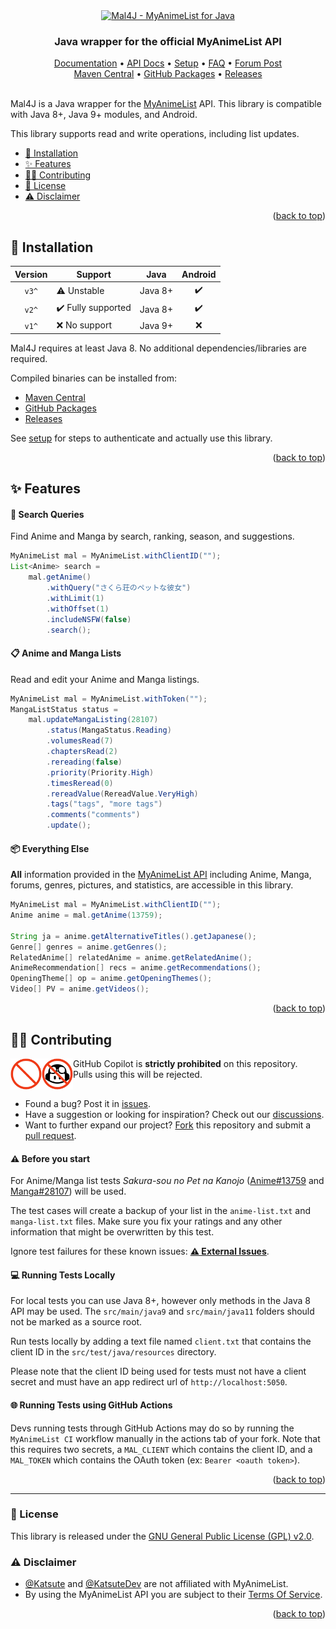 <div id="top" align="center">
    <a href="https://github.com/KatsuteDev/Mal4J#readme">
        <img src="https://raw.githubusercontent.com/KatsuteDev/Mal4J/main/assets/banner.png" alt="Mal4J - MyAnimeList for Java">
    </a>
    <h3>Java wrapper for the official MyAnimeList API</h3>
    <div>
        <a href="https://docs.katsute.dev/mal4j">Documentation</a>
        •
        <a href="https://myanimelist.net/apiconfig/references/api/v2">API Docs</a>
        •
        <a href="https://github.com/KatsuteDev/Mal4J/blob/main/setup.md#readme">Setup</a>
        •
        <a href="https://github.com/KatsuteDev/Mal4J/blob/main/faq.md#readme">FAQ</a>
        •
        <a href="https://myanimelist.net/forum/?topicid=1897569">Forum Post</a>
    <br>
        <a href="https://mvnrepository.com/artifact/com.kttdevelopment/mal4j">Maven Central</a>
        •
        <a href="https://github.com/KatsuteDev/Mal4J/packages/1104772">GitHub Packages</a>
        •
        <a href="https://github.com/KatsuteDev/Mal4J/releases">Releases</a>
    </div>
</div>

<br>

Mal4J is a Java wrapper for the [MyAnimeList](https://myanimelist.net/) API. This library is compatible with Java 8+, Java 9+ modules, and Android.

This library supports read and write operations, including list updates.

 - [📃 Installation](#-installation)
 - [✨ Features](#-features)
 - [👨‍💻 Contributing](#-contributing)
 - [💼 License](#-license)
 - [⚠️️ Disclaimer](#%EF%B8%8F%EF%B8%8F-disclaimer)

<p align="right">(<a href="#top">back to top</a>)</p>

## 📃 Installation

| Version | Support | Java | Android |
|:-:|---|:-:|:-:|
|`v3^`|⚠️ Unstable|Java 8+|✔️|
|`v2^`|✔️ Fully supported|Java 8+|✔️|
|`v1^`|❌ No support|Java 9+|❌|

Mal4J requires at least Java 8. No additional dependencies/libraries are required.

Compiled binaries can be installed from:

 - [Maven Central](https://mvnrepository.com/artifact/com.kttdevelopment/mal4j)
 - [GitHub Packages](https://github.com/KatsuteDev/Mal4J/packages/1104772)
 - [Releases](https://github.com/KatsuteDev/Mal4J/releases)

See [setup](https://github.com/KatsuteDev/Mal4J/blob/main/setup.md#readme) for steps to authenticate and actually use this library.

<p align="right">(<a href="#top">back to top</a>)</p>

## ✨ Features

#### 🔎 Search Queries

Find Anime and Manga by search, ranking, season, and suggestions.

```java
MyAnimeList mal = MyAnimeList.withClientID("");
List<Anime> search =
    mal.getAnime()
        .withQuery("さくら荘のペットな彼女")
        .withLimit(1)
        .withOffset(1)
        .includeNSFW(false)
        .search();
```

#### 📋 Anime and Manga Lists

Read and edit your Anime and Manga listings.

```java
MyAnimeList mal = MyAnimeList.withToken("");
MangaListStatus status =
    mal.updateMangaListing(28107)
        .status(MangaStatus.Reading)
        .volumesRead(7)
        .chaptersRead(2)
        .rereading(false)
        .priority(Priority.High)
        .timesReread(0)
        .rereadValue(RereadValue.VeryHigh)
        .tags("tags", "more tags")
        .comments("comments")
        .update();
```

#### 📦 Everything Else

**All** information provided in the [MyAnimeList API](https://myanimelist.net/apiconfig/references/api/v2) including Anime, Manga, forums, genres, pictures, and statistics, are accessible in this library.

```java
MyAnimeList mal = MyAnimeList.withClientID("");
Anime anime = mal.getAnime(13759);

String ja = anime.getAlternativeTitles().getJapanese();
Genre[] genres = anime.getGenres();
RelatedAnime[] relatedAnime = anime.getRelatedAnime();
AnimeRecommendation[] recs = anime.getRecommendations();
OpeningTheme[] op = anime.getOpeningThemes();
Video[] PV = anime.getVideos();
```

<p align="right">(<a href="#top">back to top</a>)</p>

## 👨‍💻 Contributing

<!-- GitHub Copilot Disclaimer -->
<table>
    <img alt="GitHub Copilot" align="left" src="https://raw.githubusercontent.com/KatsuteDev/.github/main/profile/copilot-dark.png#gh-dark-mode-only" width="50">
    <img alt="GitHub Copilot" align="left" src="https://raw.githubusercontent.com/KatsuteDev/.github/main/profile/copilot-light.png#gh-light-mode-only" width="50">
    <p>GitHub Copilot is <b>strictly prohibited</b> on this repository.<br>Pulls using this will be rejected.</p>
</table>
<!-- GitHub Copilot Disclaimer -->

 - Found a bug? Post it in [issues](https://github.com/KatsuteDev/Mal4J/issues).
 - Have a suggestion or looking for inspiration? Check out our [discussions](https://github.com/KatsuteDev/Mal4J/discussions).
 - Want to further expand our project? [Fork](https://github.com/KatsuteDev/Mal4J/fork) this repository and submit a [pull request](https://github.com/KatsuteDev/Mal4J/pulls).

#### ⚠️️ Before you start

For Anime/Manga list tests *Sakura-sou no Pet na Kanojo* ([Anime#13759](https://myanimelist.net/anime/13759) and [Manga#28107](https://myanimelist.net/manga/28107)) will be used.

The test cases will create a backup of your list in the `anime-list.txt` and `manga-list.txt` files. Make sure you fix your ratings and any other information that might be overwritten by this test.

Ignore test failures for these known issues: [**⚠️ External Issues**](https://github.com/KatsuteDev/Mal4J/projects/10).

#### 💻 Running Tests Locally

For local tests you can use Java 8+, however only methods in the Java 8 API may be used. The `src/main/java9` and `src/main/java11` folders should not be marked as a source root.

Run tests locally by adding a text file named `client.txt` that contains the client ID in the `src/test/java/resources` directory.

Please note that the client ID being used for tests must not have a client secret and must have an app redirect url of `http://localhost:5050`.

#### 🌐 Running Tests using GitHub Actions

Devs running tests through GitHub Actions may do so by running the `MyAnimeList CI` workflow manually in the actions tab of your fork. Note that this requires two secrets, a `MAL_CLIENT` which contains the client ID, and a `MAL_TOKEN` which contains the OAuth token (ex: `Bearer <oauth token>`).

<p align="right">(<a href="#top">back to top</a>)</p>

<hr>

### 💼 License

This library is released under the [GNU General Public License (GPL) v2.0](https://github.com/KatsuteDev/Mal4J/blob/main/LICENSE).

### ⚠️️ Disclaimer

 - [@Katsute](https://github.com/Katsute) and [@KatsuteDev](https://github.com/KatsuteDev) are not affiliated with MyAnimeList.
 - By using the MyAnimeList API you are subject to their [Terms Of Service](https://myanimelist.net/static/apiagreement.html).

<p align="right">(<a href="#top">back to top</a>)</p>